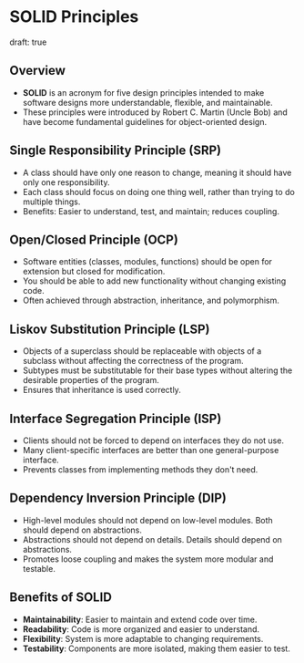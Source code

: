 # SOLID Principles
draft: true

## Overview

- **SOLID** is an acronym for five design principles intended to make software designs more understandable, flexible, and maintainable.
- These principles were introduced by Robert C. Martin (Uncle Bob) and have become fundamental guidelines for object-oriented design.

## Single Responsibility Principle (SRP)

- A class should have only one reason to change, meaning it should have only one responsibility.
- Each class should focus on doing one thing well, rather than trying to do multiple things.
- Benefits: Easier to understand, test, and maintain; reduces coupling.

## Open/Closed Principle (OCP)

- Software entities (classes, modules, functions) should be open for extension but closed for modification.
- You should be able to add new functionality without changing existing code.
- Often achieved through abstraction, inheritance, and polymorphism.

## Liskov Substitution Principle (LSP)

- Objects of a superclass should be replaceable with objects of a subclass without affecting the correctness of the program.
- Subtypes must be substitutable for their base types without altering the desirable properties of the program.
- Ensures that inheritance is used correctly.

## Interface Segregation Principle (ISP)

- Clients should not be forced to depend on interfaces they do not use.
- Many client-specific interfaces are better than one general-purpose interface.
- Prevents classes from implementing methods they don't need.

## Dependency Inversion Principle (DIP)

- High-level modules should not depend on low-level modules. Both should depend on abstractions.
- Abstractions should not depend on details. Details should depend on abstractions.
- Promotes loose coupling and makes the system more modular and testable.

## Benefits of SOLID

- **Maintainability**: Easier to maintain and extend code over time.
- **Readability**: Code is more organized and easier to understand.
- **Flexibility**: System is more adaptable to changing requirements.
- **Testability**: Components are more isolated, making them easier to test.